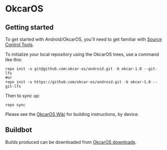 OkcarOS
===========

Getting started
---------------

To get started with Android/OkcarOS, you'll need to get familiar with [Source Control Tools](https://source.android.com/setup/develop).

To initialize your local repository using the OkcarOS trees, use a command like this:
```
repo init -u git@github.com:okcar-os/android.git -b okcar-1.0 --git-lfs
#or
repo init -u https://github.com/okcar-os/android.git -b okcar-1.0 --git-lfs
```
Then to sync up:
```
repo sync
```
Please see the [OkcarOS Wiki](https://wiki.okcaros.com/) for building instructions, by device.


Buildbot
--------

Builds produced can be downloaded from [OkcarOS downloads](https://download.okcaros.com/).
